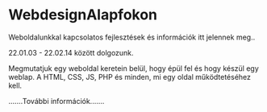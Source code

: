 # WebdesignAlapfokon 
Weboldalunkkal kapcsolatos fejlesztések és információk itt jelennek meg..

22.01.03 - 22.02.14 között dolgozunk.

Megmutatjuk egy weboldal keretein belül, hogy épül fel és hogy készül egy weblap.
A HTML, CSS, JS, PHP és minden, mi egy oldal működtetéséhez kell.




.......További információk.......
